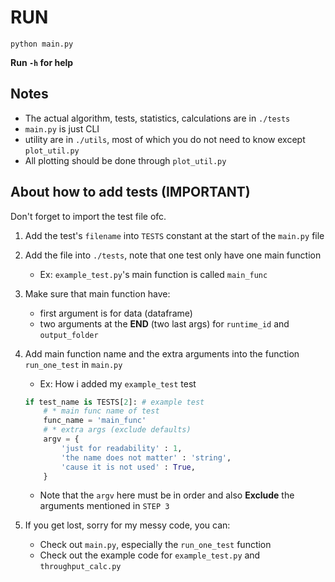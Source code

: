 # RUN

```
python main.py
```
**Run `-h` for help**

## Notes

- The actual algorithm, tests, statistics, calculations are in `./tests`
- `main.py` is just CLI
- utility are in `./utils`, most of which you do not need to know except `plot_util.py`
- All plotting should be done through `plot_util.py`

## About how to add tests (IMPORTANT)

Don't forget to import the test file ofc.

1. Add the test's `filename` into `TESTS` constant at the start of the `main.py` file
2. Add the file into  `./tests`, note that one test only have one main function
    - Ex: `example_test.py`'s main function is called `main_func`
3. Make sure that main function have:
    - first argument is for data (dataframe)
    - two arguments at the **END** (two last args) for `runtime_id` and `output_folder`
4. Add main function name and the extra arguments into the function `run_one_test` in `main.py`
   - Ex: How i added my `example_test` test

    ```python
    if test_name is TESTS[2]: # example test
        # * main func name of test
        func_name = 'main_func'
        # * extra args (exclude defaults)
        argv = {
            'just for readability' : 1,
            'the name does not matter' : 'string',
            'cause it is not used' : True,
        }
    ```

    - Note that the `argv` here must be in order and also **Exclude** the arguments mentioned in `STEP 3`

5. If you get lost, sorry for my messy code, you can:
   - Check out `main.py`, especially the `run_one_test` function
   - Check out the example code for `example_test.py` and `throughput_calc.py`
